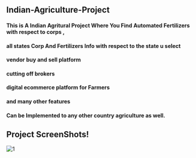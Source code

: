 ## Indian-Agriculture-Project

#### This is A Indian Agritural Project Where You Find Automated Fertilizers with respect to corps , 
#### all states Corp And Fertilizers Info with respect to the state u select
#### vendor buy and sell platform 
#### cutting off brokers
#### digital ecommerce platform for Farmers
#### and many other features
#### Can be Implemented to any other country agriculture as well.


## Project ScreenShots!

![1](https://user-images.githubusercontent.com/60324608/85820782-a1740700-b794-11ea-8caf-cb3d5288bdf2.jpg)
